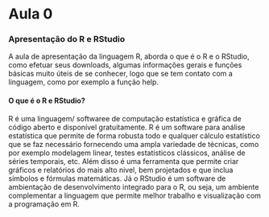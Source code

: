 # Aula 0 
### Apresentação do R e RStudio

A aula de apresentação da linguagem R, aborda o que é o R e o RStudio, como efetuar seus downloads, algumas informações gerais e funções básicas muito úteis de se conhecer,
logo que se tem contato com a linguagem, como por exemplo a função help.

#### O que é o R e RStudio?

R é uma linguagem/ softwaree de computação estatística e gráfica de código aberto e disponível gratuitamente. R é um software para análise estatística que permite de forma robusta todo e qualquer cálculo estatístico que se faz necessário fornecendo uma ampla variedade de técnicas, como por exemplo modelagem linear, testes estatísticos clássicos, análise de séries temporais, etc. Além disso é uma ferramenta que permite criar gráficos e relatórios do mais alto nivel, bem projetados e que inclua símbolos e fórmulas matemáticas. Já o  RStudio é um software de ambientação de desenvolvimento integrado para o R, ou seja, um ambiente complementar a linguagem que permite melhor trabalho e visualização com a programação em R. 


